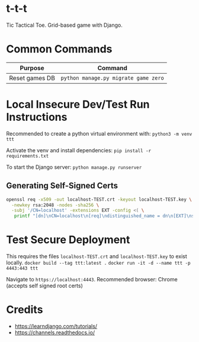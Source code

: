 # t-t-t
Tic Tactical Toe. Grid-based game with Django.

# Common Commands
| Purpose | Command |
| ------- | ------- |
| Reset games DB | `python manage.py migrate game zero`

# Local Insecure Dev/Test Run Instructions
Recommended to create a python virtual environment with:
`python3 -m venv ttt`

Activate the venv and install dependencies:
`pip install -r requirements.txt`

To start the Django server:
`python manage.py runserver`

## Generating Self-Signed Certs

```sh
openssl req -x509 -out localhost-TEST.crt -keyout localhost-TEST.key \
  -newkey rsa:2048 -nodes -sha256 \
  -subj '/CN=localhost' -extensions EXT -config <( \
   printf "[dn]\nCN=localhost\n[req]\ndistinguished_name = dn\n[EXT]\nsubjectAltName=DNS:localhost\nkeyUsage=digitalSignature\nextendedKeyUsage=serverAuth")
```

# Test Secure Deployment
This requires the files `localhost-TEST.crt` and `localhost-TEST.key` to exist locally.
`docker build --tag ttt:latest .`
`docker run -it -d --name ttt -p 4443:443 ttt`

Navigate to `https://localhost:4443`. Recommended browser: Chrome (accepts self signed root certs)

# Credits
 * https://learndjango.com/tutorials/
 * https://channels.readthedocs.io/
